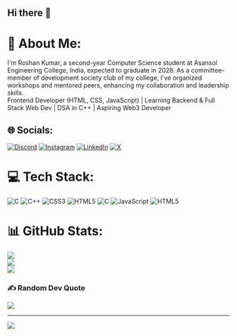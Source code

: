 ## Hi there 👋

# 💫 About Me:
 I'm Roshan Kumar, a second-year Computer Science student at Asansol Engineering College, 
India, expected to graduate in 2028. As a committee-member of development society club of my college, 
I've organized workshops and mentored peers, enhancing my collaboration and leadership skills.<br>
Frontend Developer (HTML, CSS, JavaScript) | Learning Backend & Full Stack Web Dev | DSA in C++ | Aspiring Web3 Developer


## 🌐 Socials:
[![Discord](https://img.shields.io/badge/Discord-%237289DA.svg?logo=discord&logoColor=white)](https://discord.gg/roshanyadav5268)  [![Instagram](https://img.shields.io/badge/Instagram-%23E4405F.svg?logo=Instagram&logoColor=white)](https://instagram.com/roshanyadav_02) [![LinkedIn](https://img.shields.io/badge/LinkedIn-%230077B5.svg?logo=linkedin&logoColor=white)](https://linkedin.com/in/https://www.linkedin.com/in/roshankumaryadav-/) [![X](https://img.shields.io/badge/X-black.svg?logo=X&logoColor=white)](https://x.com/Roshanyadav2456) 

# 💻 Tech Stack:
![C](https://img.shields.io/badge/c-%2300599C.svg?style=for-the-badge&logo=c&logoColor=white) ![C++](https://img.shields.io/badge/c++-%2300599C.svg?style=for-the-badge&logo=c%2B%2B&logoColor=white) ![CSS3](https://img.shields.io/badge/css3-%231572B6.svg?style=for-the-badge&logo=css3&logoColor=white) ![HTML5](https://img.shields.io/badge/html5-%23E34F26.svg?style=for-the-badge&logo=html5&logoColor=white) ![C](https://img.shields.io/badge/c-%2300599C.svg?style=for-the-badge&logo=c&logoColor=white)  ![JavaScript](https://img.shields.io/badge/javascript-%23323330.svg?style=for-the-badge&logo=javascript&logoColor=%23F7DF1E) ![HTML5](https://img.shields.io/badge/html5-%23E34F26.svg?style=for-the-badge&logo=html5&logoColor=white)
# 📊 GitHub Stats:
![](https://github-readme-stats.vercel.app/api?username=RoshanKumar9421&theme=dark&hide_border=false&include_all_commits=true&count_private=false)<br/>
![](https://github-readme-streak-stats.herokuapp.com/?user=RoshanKumar9421&theme=dark&hide_border=false)<br/>
![](https://github-readme-stats.vercel.app/api/top-langs/?username=RoshanKumar9421&theme=dark&hide_border=false&include_all_commits=true&count_private=false&layout=compact)

### ✍️ Random Dev Quote
![](https://quotes-github-readme.vercel.app/api?type=horizontal&theme=radical)

---
[![](https://visitcount.itsvg.in/api?id=RoshanKumar9421&icon=0&color=0)](https://visitcount.itsvg.in)

<!-- Proudly created with GPRM ( https://gprm.itsvg.in ) -->

<!--
**RoshanKumar9421/RoshanKumar9421** is a ✨ _special_ ✨ repository because its `README.md` (this file) appears on your GitHub profile.

Here are some ideas to get you started:

- 🔭 I’m currently working on ...
- 🌱 I’m currently learning ...
- 👯 I’m looking to collaborate on ...
- 🤔 I’m looking for help with ...
- 💬 Ask me about ...
- 📫 How to reach me: ...
- 😄 Pronouns: ...
- ⚡ Fun fact: ...
-->
